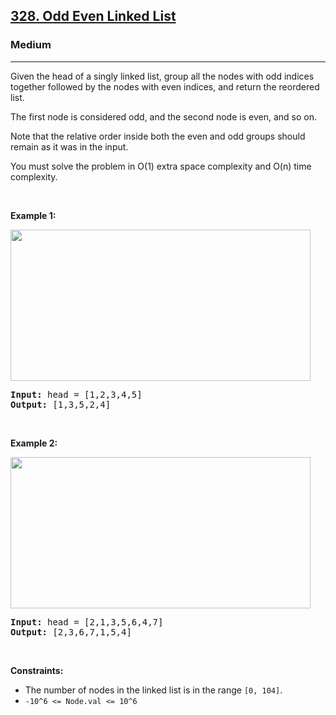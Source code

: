 <h2><a href="https://leetcode.com/problems/odd-even-linked-list/">328. Odd Even Linked List</a></h2><h3>Medium</h3><hr><div><p>
  
  <p>Given the head of a singly linked list, group all the nodes with odd indices together followed by the nodes with even indices, and return the reordered list.

The first node is considered odd, and the second node is even, and so on.

Note that the relative order inside both the even and odd groups should remain as it was in the input.

You must solve the problem in O(1) extra space complexity and O(n) time complexity.</p>
  
  <p>&nbsp;</p>
<p><strong>Example 1:</strong></p>
  <img alt="" src="https://assets.leetcode.com/uploads/2021/03/10/oddeven-linked-list.jpg" style="width: 480px; height: 242px;">
<pre><strong>Input:</strong> head = [1,2,3,4,5]
<strong>Output:</strong> [1,3,5,2,4]
</pre>
  
  
  <p>&nbsp;</p>
<p><strong>Example 2:</strong></p>
  <img alt="" src="https://assets.leetcode.com/uploads/2021/03/10/oddeven2-linked-list.jpg" style="width: 480px; height: 242px;">
<pre><strong>Input:</strong> head = [2,1,3,5,6,4,7]
<strong>Output:</strong> [2,3,6,7,1,5,4]
</pre>
  
  <p>&nbsp;</p>
<p><strong>Constraints:</strong></p>

<ul>
	<li>The number of nodes in the linked list is in the range <code>[0, 104]</code>.</li>
	<li><code>-10^6 &lt;= Node.val &lt;= 10^6</code></li>
</ul>
</div>

